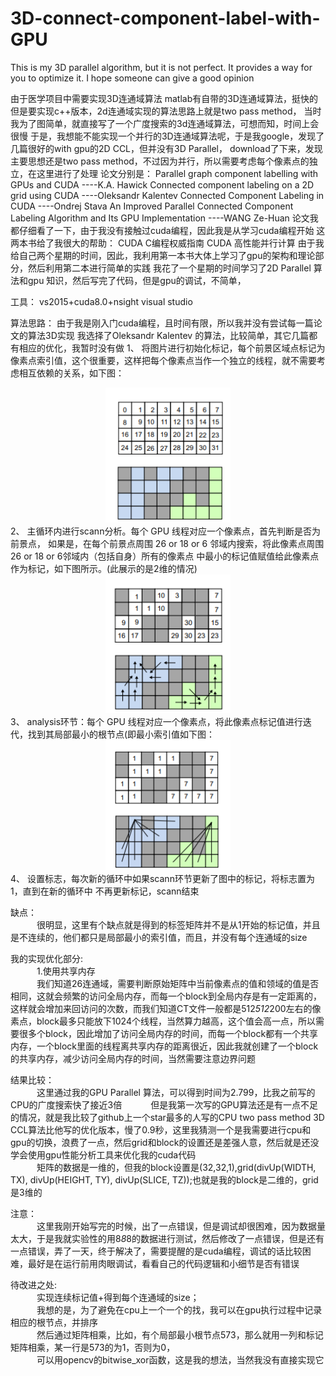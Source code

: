 # 3D-connect-component-label-with-GPU
This is my 3D parallel algorithm, but it is not perfect. It provides a way for you to optimize it. I hope someone can give a good opinion


由于医学项目中需要实现3D连通域算法 
	 matlab有自带的3D连通域算法，挺快的
	 但是要实现c++版本，2d连通域实现的算法思路上就是two pass method，
	 当时我为了图简单，就直接写了一个广度搜索的3d连通域算法，可想而知，时间上会很慢
	 于是，我想能不能实现一个并行的3D连通域算法呢，于是我google，发现了几篇很好的with gpu的2D CCL，但并没有3D Parallel，
	 download了下来，发现主要思想还是two pass method，不过因为并行，所以需要考虑每个像素点的独立，在这里进行了处理
	 论文分别是：
		Parallel graph component labelling with GPUs and CUDA ----K.A. Hawick
		Connected component labeling on a 2D grid using CUDA ----Oleksandr Kalentev
		Connected Component Labeling in CUDA ----Ondrej Stava
		An Improved Parallel Connected Component Labeling Algorithm and Its GPU Implementation ----WANG Ze-Huan
		论文我都仔细看了一下，由于我没有接触过cuda编程，因此我是从学习cuda编程开始
	这两本书给了我很大的帮助：
		CUDA C编程权威指南
		CUDA 高性能并行计算
	由于我给自己两个星期的时间，因此，我利用第一本书大体上学习了gpu的架构和理论部分，然后利用第二本进行简单的实践
	我花了一个星期的时间学习了2D Parallel 算法和gpu 知识，然后写完了代码，但是gpu的调试，不简单，

工具：
		vs2015+cuda8.0+nsight visual studio

算法思路：
		由于我是刚入门cuda编程，且时间有限，所以我并没有尝试每一篇论文的算法3D实现
		我选择了Oleksandr Kalentev 的算法，比较简单，其它几篇都有相应的优化，我暂时没有做
	1、 将图片进行初始化标记，每个前景区域点标记为像素点索引值，这个很重要，这样把每个像素点当作一个独立的线程，就不需要考虑相互依赖的关系，如下图：
<div align=center>
                      					<img src="https://github.com/Yonhoo/3D-connect-component-label-with-GPU/blob/master/image/image.png" width="200"/>
</div> 
        2、 主循环内进行scann分析。每个 GPU 线程对应一个像素点，首先判断是否为前景点， 如果是，在每个前景点周围 26 or 18 or 6 邻域内搜索，将此像素点周围 26 or 18 or 6邻域内（包括自身）所有的像素点 中最小的标记值赋值给此像素点作为标记，如下图所示。(此展示的是2维的情况)
<div align=center>
                     <img src="https://github.com/Yonhoo/3D-connect-component-label-with-GPU/blob/master/image/1577113195(1).png" width="200"/>
</div>    
        3、 analysis环节：每个 GPU 线程对应一个像素点，将此像素点标记值进行迭代，找到其局部最小的根节点(即最小索引值如下图：
<div align=center>
                     <img src="https://github.com/Yonhoo/3D-connect-component-label-with-GPU/blob/master/image/1577113321(1).png" width="200"/>
</div>  
        4、 设置标志，每次新的循环中如果scann环节更新了图中的标记，将标志置为 1，直到在新的循环中 不再更新标记，scann结束

缺点：<br/>
&emsp;&emsp;&emsp;很明显，这里有个缺点就是得到的标签矩阵并不是从1开始的标记值，并且是不连续的，他们都只是局部最小的索引值，而且，并没有每个连通域的size
	
我的实现优化部分:<br/>
&emsp;&emsp;&emsp;1.使用共享内存<br/>
&emsp;&emsp;&emsp;我们知道26连通域，需要判断原始矩阵中当前像素点的值和领域的值是否相同，这就会频繁的访问全局内存，而每一个block到全局内存是有一定距离的，这样就会增加来回访问的次数，而我们知道CT文件一般都是512*512*200左右的像素点，block最多只能放下1024个线程，当然算力越高，这个值会高一点，所以需要很多个block，因此增加了访问全局内存的时间，而每一个block都有一个共享内存，一个block里面的线程离共享内存的距离很近，因此我就创建了一个block的共享内存，减少访问全局内存的时间，当然需要注意边界问题<br/>
	

结果比较：<br/>
&emsp;&emsp;&emsp;这里通过我的GPU Parallel 算法，可以得到时间为2.799，比我之前写的CPU的广度搜索快了接近3倍
&emsp;&emsp;&emsp;但是我第一次写的GPU算法还是有一点不足的情况，就是我比较了github上一个star最多的人写的CPU  two pass method 3D CCL算法比他写的优化版本，慢了0.9秒，这里我猜测一个是我需要进行cpu和gpu的切换，浪费了一点，然后grid和block的设置还是差强人意，然后就是还没学会使用gpu性能分析工具来优化我的cuda代码<br/>
&emsp;&emsp;&emsp;矩阵的数据是一维的，但我的block设置是(32,32,1),grid(divUp(WIDTH, TX), divUp(HEIGHT, TY), divUp(SLICE, TZ));也就是我的block是二维的，grid是3维的

注意：<br/>
&emsp;&emsp;&emsp;这里我刚开始写完的时候，出了一点错误，但是调试却很困难，因为数据量太大，于是我就实验性的用8*8*8的数据进行测试，然后修改了一点错误，但是还有一点错误，弄了一天，终于解决了，需要提醒的是cuda编程，调试的话比较困难，最好是在运行前用肉眼调试，看看自己的代码逻辑和小细节是否有错误

待改进之处:<br/>
&emsp;&emsp;&emsp;实现连续标记值+得到每个连通域的size；<br/>
&emsp;&emsp;&emsp;我想的是，为了避免在cpu上一个一个的找，我可以在gpu执行过程中记录相应的根节点，并排序<br/>
&emsp;&emsp;&emsp;然后通过矩阵相乘，比如，有个局部最小根节点573，那么就用一列和标记矩阵相乘，某一行是573的为1，否则为0，<br/>
&emsp;&emsp;&emsp;可以用opencv的bitwise_xor函数，这是我的想法，当然我没有直接实现它
